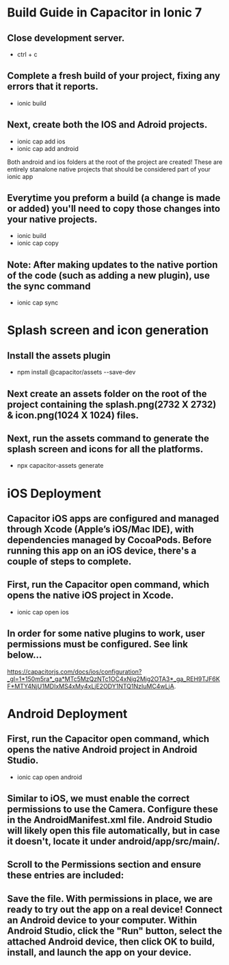 # Build Guide in Capacitor in Ionic 7

## Close development server.

-   ctrl + c

## Complete a fresh build of your project, fixing any errors that it reports.

-   ionic build

## Next, create both the IOS and Adroid projects.

-   ionic cap add ios
-   ionic cap add android

Both android and ios folders at the root of the project are created! These are entirely stanalone native projects that should be considered part of your ionic app

## Everytime you preform a build (a change is made or added) you'll need to copy those changes into your native projects.

-   ionic build
-   ionic cap copy

## Note: After making updates to the native portion of the code (such as adding a new plugin), use the sync command

-   ionic cap sync

# Splash screen and icon generation

## Install the assets plugin

-   npm install @capacitor/assets --save-dev

## Next create an assets folder on the root of the project containing the splash.png(2732 X 2732) & icon.png(1024 X 1024) files.

## Next, run the assets command to generate the splash screen and icons for all the platforms.

-   npx capacitor-assets generate

# iOS Deployment

## Capacitor iOS apps are configured and managed through Xcode (Apple’s iOS/Mac IDE), with dependencies managed by CocoaPods. Before running this app on an iOS device, there's a couple of steps to complete.

## First, run the Capacitor open command, which opens the native iOS project in Xcode.

-   ionic cap open ios

## In order for some native plugins to work, user permissions must be configured. See link below...

https://capacitorjs.com/docs/ios/configuration?_gl=1*150m5ra*_ga*MTc5MzQzNTc1OC4xNjg2Mjg2OTA3*_ga_REH9TJF6KF*MTY4NjU1MDIxMS4xMy4xLjE2ODY1NTQ1NzIuMC4wLjA.

# Android Deployment

## First, run the Capacitor open command, which opens the native Android project in Android Studio.

-   ionic cap open android

## Similar to iOS, we must enable the correct permissions to use the Camera. Configure these in the AndroidManifest.xml file. Android Studio will likely open this file automatically, but in case it doesn't, locate it under android/app/src/main/.

## Scroll to the Permissions section and ensure these entries are included:

<uses-permission android:name="android.permission.READ_EXTERNAL_STORAGE"/>
<uses-permission android:name="android.permission.WRITE_EXTERNAL_STORAGE" />

## Save the file. With permissions in place, we are ready to try out the app on a real device! Connect an Android device to your computer. Within Android Studio, click the "Run" button, select the attached Android device, then click OK to build, install, and launch the app on your device.
